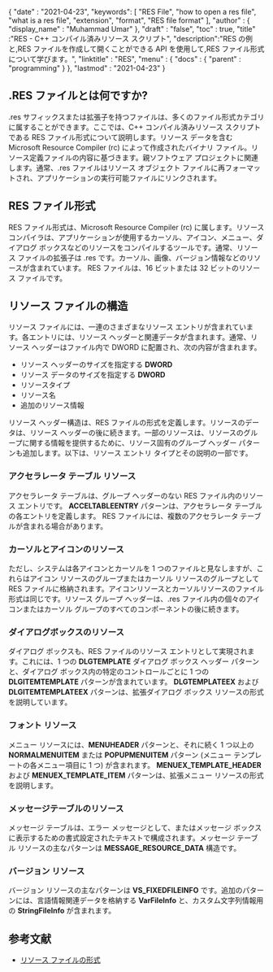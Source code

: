 {
  "date" : "2021-04-23",
  "keywords": [ "RES File", "how to open a res file", "what is a res file", "extension", "format", "RES file format" ],
  "author" : {
    "display_name" : "Muhammad Umar"
},
  "draft" : "false",
  "toc" : true,
  "title" :"RES - C++ コンパイル済みリソース スクリプト",
  "description":"RES の例と,RES ファイルを作成して開くことができる API を使用して,RES ファイル形式について学びます。",
  "linktitle" : "RES",
  "menu" : {
    "docs" : {
      "parent" : "programming"
}
},
  "lastmod" : "2021-04-23"
}

## .RES ファイルとは何ですか?
.res サフィックスまたは拡張子を持つファイルは、多くのファイル形式カテゴリに属することができます。ここでは、C++ コンパイル済みリソース スクリプトである RES ファイル形式について説明します。リソース データを含む Microsoft Resource Compiler (rc) によって作成されたバイナリ ファイル。リソース定義ファイルの内容に基づきます。親ソフトウェア プロジェクトに関連します。通常、.res ファイルはリソース オブジェクト ファイルに再フォーマットされ、アプリケーションの実行可能ファイルにリンクされます。

## RES ファイル形式
RES ファイル形式は、Microsoft Resource Compiler (rc) に属します。リソース コンパイラは、アプリケーションが使用するカーソル、アイコン、メニュー、ダイアログ ボックスなどのリソースをコンパイルするツールです。通常、リソース ファイルの拡張子は .res です。カーソル、画像、バージョン情報などのリソースが含まれています。 RES ファイルは、16 ビットまたは 32 ビットのリソース ファイルです。
## リソース ファイルの構造
リソース ファイルには、一連のさまざまなリソース エントリが含まれています。各エントリには、リソース ヘッダーと関連データが含まれます。通常、リソース ヘッダーはファイル内で DWORD に配置され、次の内容が含まれます。

- リソース ヘッダーのサイズを指定する **DWORD**
- リソース データのサイズを指定する **DWORD**
- リソースタイプ
- リソース名
- 追加のリソース情報

リソース ヘッダー構造は、RES ファイルの形式を定義します。リソースのデータは、リソース ヘッダーの後に続きます。一部のリソースは、リソースのグループに関する情報を提供するために、リソース固有のグループ ヘッダー パターンも追加します。以下は、リソース エントリ タイプとその説明の一部です。

### アクセラレータ テーブル リソース
アクセラレータ テーブルは、グループ ヘッダーのない RES ファイル内のリソース エントリです。 **ACCELTABLEENTRY** パターンは、アクセラレータ テーブルの各エントリを定義します。 RES ファイルには、複数のアクセラレータ テーブルが含まれる場合があります。

### カーソルとアイコンのリソース
ただし、システムは各アイコンとカーソルを 1 つのファイルと見なしますが、これらはアイコン リソースのグループまたはカーソル リソースのグループとして RES ファイルに格納されます。アイコンリソースとカーソルリソースのファイル形式は同じです。リソース グループ ヘッダーは、.res ファイル内の個々のアイコンまたはカーソル グループのすべてのコンポーネントの後に続きます。

### ダイアログボックスのリソース
ダイアログ ボックスも、RES ファイルのリソース エントリとして実現されます。これには、1 つの **DLGTEMPLATE** ダイアログ ボックス ヘッダー パターンと、ダイアログ ボックス内の特定のコントロールごとに 1 つの **DLGITEMTEMPLATE** パターンが含まれています。 **DLGTEMPLATEEX** および **DLGITEMTEMPLATEEX** パターンは、拡張ダイアログ ボックス リソースの形式を説明しています。

### フォント リソース
メニュー リソースには、**MENUHEADER** パターンと、それに続く 1 つ以上の **NORMALMENUITEM** または **POPUPMENUITEM** パターン (メニュー テンプレートの各メニュー項目に 1 つ) が含まれます。 **MENUEX_TEMPLATE_HEADER** および **MENUEX_TEMPLATE_ITEM** パターンは、拡張メニュー リソースの形式を説明します。

### メッセージテーブルのリソース
メッセージ テーブルは、エラー メッセージとして、またはメッセージ ボックスに表示するための書式設定されたテキストで構成されます。メッセージ テーブル リソースの主なパターンは **MESSAGE_RESOURCE_DATA** 構造です。

### バージョン リソース
バージョン リソースの主なパターンは **VS_FIXEDFILEINFO** です。追加のパターンには、言語情報関連データを格納する **VarFileInfo** と、カスタム文字列情報用の **StringFileInfo** が含まれます。




## 参考文献

* [リソース ファイルの形式](https://learn.microsoft.com/en-us/windows/win32/menurc/resource-file-formats)
 


 



